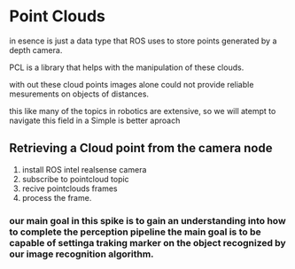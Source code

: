# Point Clouds
in esence is just a data type that ROS uses to store points generated by a depth camera.

PCL is a library that helps with the manipulation of these clouds.

with out these cloud points images alone could not provide reliable mesurements on objects of distances.
 
this like many of the topics in robotics are extensive, so we will atempt to navigate this field in a Simple is better aproach 

## Retrieving a Cloud point from the camera node
1.  install ROS intel realsense camera 
2.  subscribe to pointcloud topic
3.  recive pointclouds frames
4.  process the frame.

### our main goal in this spike is to gain an understanding into how to complete the perception pipeline the main goal is to be capable of settinga traking marker on the object recognized by our image recognition algorithm.

